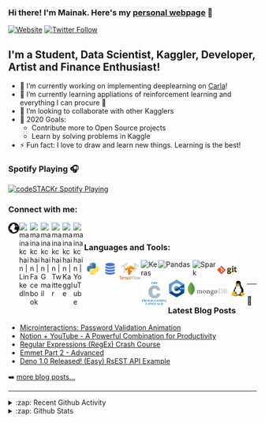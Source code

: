 ### Hi there! I'm Mainak. Here's my [personal webpage][website] 👋

[![Website](https://img.shields.io/website?label=mainakchain.github.io/&style=for-the-badge&url=https%3A%2F%2Fmainakchain.github.io/)](https://mainakchain.github.io/)
[![Twitter Follow](https://img.shields.io/twitter/follow/codeSTACKr?color=1DA1F2&logo=twitter&style=for-the-badge)](https://twitter.com/intent/follow?original_referer=https%3A%2F%2Fgithub.com%2FcodeSTACKr&screen_name=codeSTACKr)

## I'm a Student, Data Scientist, Kaggler, Developer, Artist and Finance Enthusiast!

- 🔭 I’m currently working on implementing deeplearning on [Carla][carla-website]!
- 🌱 I’m currently learning appliations of reinforcement learning and everything I can procure 🤣
- 👯 I’m looking to collaborate with other Kagglers
- 🥅 2020 Goals:
    -  Contribute more to Open Source projects
    -  Learn by solving problems in Kaggle
- ⚡ Fun fact: I love to draw and learn new things. Learning is the best!

### Spotify Playing 🎧
[<img src="https://novatorem.mainakchain.vercel.app/api/spotify-playing" alt="codeSTACKr Spotify Playing" width="350" />](https://open.spotify.com/user/dx4c8r129dx69z4aateahaixz)

### Connect with me:

[<img align="left" alt="mainakchain.github.io/" width="22px" src="https://raw.githubusercontent.com/iconic/open-iconic/master/svg/globe.svg" />][website]
[<img align="left" alt="mainakchain | LinkedIn" width="22px" src="https://cdn.jsdelivr.net/npm/simple-icons@v3/icons/linkedin.svg" />][linkedin]
[<img align="left" alt="mainakchain | Facebook" width="22px" src="https://cdn.jsdelivr.net/npm/simple-icons@v3/icons/facebook.svg" />][facebook]
[<img align="left" alt="mainakchain | Gmail" width="22px" src="https://cdn.jsdelivr.net/npm/simple-icons@v3/icons/gmail.svg" />][gmail]
[<img align="left" alt="mainakchain | Twitter" width="22px" src="https://cdn.jsdelivr.net/npm/simple-icons@v3/icons/twitter.svg" />][twitter]
[<img align="left" alt="mainakchain | Kaggle" width="22px" src="https://cdn.jsdelivr.net/npm/simple-icons@v3/icons/kaggle.svg" />][kaggle]
[<img align="left" alt="mainakchain | YouTube" width="22px" src="https://cdn.jsdelivr.net/npm/simple-icons@v3/icons/youtube.svg" />][youtube]

<br />

### Languages and Tools:

<img align="left" alt="Python" width="35px" src="https://raw.githubusercontent.com/github/explore/80688e429a7d4ef2fca1e82350fe8e3517d3494d/topics/python/python.png" />
<img align="left" alt="SQL" width="35px" src="https://raw.githubusercontent.com/github/explore/80688e429a7d4ef2fca1e82350fe8e3517d3494d/topics/sql/sql.png" />
<img align="left" alt="TensorFlow" width="45px" src="https://raw.githubusercontent.com/github/explore/80688e429a7d4ef2fca1e82350fe8e3517d3494d/topics/tensorflow/tensorflow.png" />
<img align="left" alt="Keras" width="35px" src="https://github.com/valohai/ml-logos/blob/master/keras.svg" />
<img align="left" alt="Pandas" width="70px" src="https://github.com/valohai/ml-logos/blob/master/pandas.svg" />
<img align="left" alt="Spark" width="50px" src="https://github.com/valohai/ml-logos/blob/master/spark.svg" />
<img align="left" alt="Git" width="40px" src="https://raw.githubusercontent.com/github/explore/80688e429a7d4ef2fca1e82350fe8e3517d3494d/topics/git/git.png" />
<img align="left" alt="C" width="55px" src="https://raw.githubusercontent.com/github/explore/80688e429a7d4ef2fca1e82350fe8e3517d3494d/topics/c/c.png" />
<img align="left" alt="C++" width="35px" src="https://raw.githubusercontent.com/github/explore/80688e429a7d4ef2fca1e82350fe8e3517d3494d/topics/cpp/cpp.png" />
<img align="left" alt="MondoDB" width="90px" src="https://github.com/mainakchain/mainakchain/blob/master/src/img/mongodb.svg" />
<img align="left" alt="Linux" width="35px" src="https://raw.githubusercontent.com/github/explore/80688e429a7d4ef2fca1e82350fe8e3517d3494d/topics/linux/linux.png" />

<br />
<br />

---

### 📕 Latest Blog Posts

<!-- BLOG-POST-LIST:START -->
- [Microinteractions: Password Validation Animation](https://dev.to/codestackr/microinteractions-password-validation-animation-5629)
- [Notion + YouTube - A Powerful Combination for Productivity](https://dev.to/codestackr/notion-youtube-a-powerful-combination-for-productivity-1def)
- [Regular Expressions (RegEx) Crash Course](https://dev.to/codestackr/regular-expressions-regex-crash-course-248n)
- [Emmet Part 2 - Advanced](https://dev.to/codestackr/emmet-part-2-advanced-4c65)
- [Deno 1.0 Released! (Easy) RsEST API Example](https://dev.to/codestackr/deno-1-0-released-easy-rest-api-example-2fbl)
<!-- BLOG-POST-LIST:END -->

➡️ [more blog posts...](https://mainakchain.github.io/)

---

<details>
  <summary>:zap: Recent Github Activity</summary>

<!--START_SECTION:activity-->
1. 🗣 Commented on [#249](https://github.com//abhisheknaiidu/awesome-github-profile-readme/issues/249) in [abhisheknaiidu/awesome-github-profile-readme](https://github.com//abhisheknaiidu/awesome-github-profile-readme)
2. 🗣 Commented on [#249](https://github.com//abhisheknaiidu/awesome-github-profile-readme/issues/249) in [abhisheknaiidu/awesome-github-profile-readme](https://github.com//abhisheknaiidu/awesome-github-profile-readme)
3. 💪 Opened PR [#249](https://github.com//abhisheknaiidu/awesome-github-profile-readme/pull/249) in [abhisheknaiidu/awesome-github-profile-readme](https://github.com//abhisheknaiidu/awesome-github-profile-readme)
4. ❗️ Closed issue [#9](https://github.com//jamesgeorge007/github-activity-readme/issues/9) in [jamesgeorge007/github-activity-readme](https://github.com//jamesgeorge007/github-activity-readme)
5. 🗣 Commented on [#9](https://github.com//jamesgeorge007/github-activity-readme/issues/9) in [jamesgeorge007/github-activity-readme](https://github.com//jamesgeorge007/github-activity-readme)
<!--END_SECTION:activity-->

</details>

<details>
  <summary>:zap: Github Stats</summary>

  <img align="left" alt="mainakchain's Github Stats" src="https://github-readme-stats.mainakchain.vercel.app/api?username=mainakchain&show_icons=true&hide_border=true" />

</details>

[website]: https://mainakchain.github.io/
[carla-website]: https://carla.org/
[gmail]: "chainmainak@gmail.com"
[facebook]: "https://www.facebook.com/mainak.chain.9"
[twitter]: https://twitter.com/mainakchain
[youtube]: https://www.youtube.com/channel/UCmHPSWuncJr2M-67NTn89IA/featured?disable_polymer=true
[linkedin]: https://www.linkedin.com/in/mainakchain
[kaggle]: https://www.kaggle.com/mainakchain
